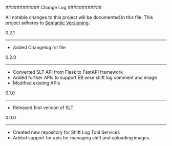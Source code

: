 ############
Change Log
############

All notable changes to this project will be documented in this file.
This project adheres to [Semantic Versioning](http://semver.org/).

0.2.1
******
* Added Changelog.rst file

0.2.0
******
* Converted SLT API from Flask to FastAPI framework
* Added further APIs to support EB wise shift log comment and image
* Modified existing APIs

0.1.0
******
* Released first version of SLT.

0.0.0
******
* Created new repository for Shift Log Tool Services
* Added support for apis for managing shift and uploading images.
